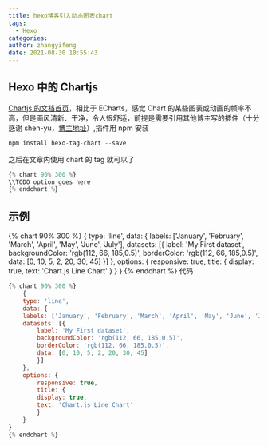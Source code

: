 ```yaml
---
title: hexo博客引入动态图表chart
tags:
  - Hexo
categories:
author: zhangyifeng
date: 2021-08-30 10:55:43
---
```


## Hexo 中的 Chartjs

[Chartjs 的文档首页](https://chartjs.bootcss.com/)，相比于 ECharts，感觉 Chart 的某些图表或动画的帧率不高，但是画风清新、干净，令人很舒适，前提是需要引用其他博主写的插件（十分感谢 shen-yu，[博主地址](https://shen-yu.gitee.io/2020/chartjs/)）,插件用 npm 安装

```js
npm install hexo-tag-chart --save
```

之后在文章内使用 chart 的 tag 就可以了

```js
{% chart 90% 300 %}
\\TODO option goes here
{% endchart %}
```

## 示例

{% chart 90% 300 %}
{
type: 'line',
data: {
    labels: ['January', 'February', 'March', 'April', 'May', 'June', 'July'],
    datasets: [{
        label: 'My First dataset',
        backgroundColor: 'rgb(112, 66, 185,0.5)',
        borderColor: 'rgb(112, 66, 185,0.5)',
        data: [0, 10, 5, 2, 20, 30, 45]
    }]
},
options: {
    responsive: true,
    title: {
        display: true,
        text: 'Chart.js Line Chart'
    }
}
}
{% endchart %}
代码

```js
{% chart 90% 300 %}
    {
    type: 'line',
    data: {
    labels: ['January', 'February', 'March', 'April', 'May', 'June', 'July'],
    datasets: [{
        label: 'My First dataset',
        backgroundColor: 'rgb(112, 66, 185,0.5)',
        borderColor: 'rgb(112, 66, 185,0.5)',
        data: [0, 10, 5, 2, 20, 30, 45]
        }]
    },
    options: {
        responsive: true,
        title: {
        display: true,
        text: 'Chart.js Line Chart'
        }
    }
}
{% endchart %}
```
